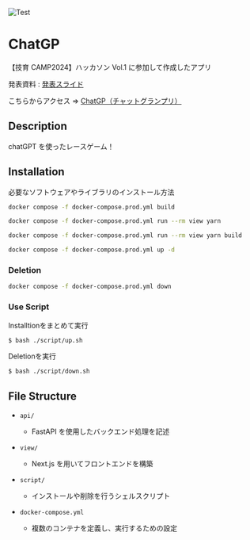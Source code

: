 ![Test](https://github.com/sharehouse-sanhaimu/ChatGP/actions/workflows/build_test.yml/badge.svg)

# ChatGP

【技育 CAMP2024】ハッカソン Vol.1 に参加して作成したアプリ

発表資料 : [発表スライド](https://docs.google.com/presentation/d/1xWmDItT0jOEOp13j9ZnmyHCe4zPmFZkuKAW2I8yk8VM/edit?usp=sharing)

こちらからアクセス ⇒ [ChatGP（チャットグランプリ）](https://chatgp.nosse.net/)

## Description

chatGPT を使ったレースゲーム！

## Installation

必要なソフトウェアやライブラリのインストール方法

```bash
docker compose -f docker-compose.prod.yml build

docker compose -f docker-compose.prod.yml run --rm view yarn

docker compose -f docker-compose.prod.yml run --rm view yarn build

docker compose -f docker-compose.prod.yml up -d
```

### Deletion

```bash
docker compose -f docker-compose.prod.yml down
```

### Use Script

Installtionをまとめて実行

```bash
$ bash ./script/up.sh
```

Deletionを実行

```bash
$ bash ./script/down.sh
```

## File Structure

- `api/`

  - FastAPI を使用したバックエンド処理を記述

- `view/`

  - Next.js を用いてフロントエンドを構築

- `script/`

  - インストールや削除を行うシェルスクリプト

- `docker-compose.yml`
  - 複数のコンテナを定義し、実行するための設定

